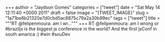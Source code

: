 
+++
author = "Jaydson Gomes"
categories = ["tweet"]
date = "Sat May 14 12:11:40 +0000 2011"
draft = false
image = "{TWEET_IMAGE}"
slug = "1a71be8b21320e7d0cbd5ac8875c79a2a30b99ec"
tags = ["tweet"]
title = """RT @felipenmoura: am I wr..."""
+++
RT @felipenmoura: am I wrong or #braziljs is the biggest js conference in the world? And the first jsConf in south amarica :) #win #souDev
